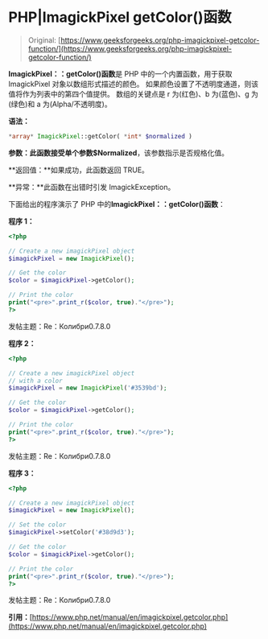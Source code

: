 # PHP|ImagickPixel getColor()函数

> Original: [https://www.geeksforgeeks.org/php-imagickpixel-getcolor-function/](https://www.geeksforgeeks.org/php-imagickpixel-getcolor-function/)

**ImagickPixel：：getColor()函数**是 PHP 中的一个内置函数，用于获取 ImagickPixel 对象以数组形式描述的颜色。 如果颜色设置了不透明度通道，则该值将作为列表中的第四个值提供。 数组的关键点是 r 为(红色)、b 为(蓝色)、g 为(绿色)和 a 为(Alpha/不透明度)。

**语法：**

```php
*array* ImagickPixel::getColor( *int* $normalized )
```

**参数：**此函数接受单个参数**$Normalized**，该参数指示是否规格化值。

**返回值：**如果成功，此函数返回 TRUE。

**异常：**此函数在出错时引发 ImagickException。

下面给出的程序演示了 PHP 中的**ImagickPixel：：getColor()函数**：

**程序 1：**

```php
<?php

// Create a new imagickPixel object
$imagickPixel = new ImagickPixel(); 

// Get the color
$color = $imagickPixel->getColor();

// Print the color
print("<pre>".print_r($color, true)."</pre>");
?>
```

发帖主题：Re：Колибри0.7.8.0

**程序 2：**

```php
<?php

// Create a new imagickPixel object
// with a color
$imagickPixel = new ImagickPixel('#3539bd'); 

// Get the color
$color = $imagickPixel->getColor();

// Print the color
print("<pre>".print_r($color, true)."</pre>");
?>
```

发帖主题：Re：Колибри0.7.8.0

**程序 3：**

```php
<?php

// Create a new imagickPixel object
$imagickPixel = new ImagickPixel(); 

// Set the color
$imagickPixel->setColor('#38d9d3');

// Get the color
$color = $imagickPixel->getColor();

// Print the color
print("<pre>".print_r($color, true)."</pre>");
?>
```

发帖主题：Re：Колибри0.7.8.0

**引用：**[https://www.php.net/manual/en/imagickpixel.getcolor.php](https://www.php.net/manual/en/imagickpixel.getcolor.php)